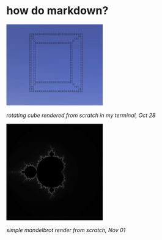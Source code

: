 # how do markdown?

<img src="./cube.gif" width="50%">

*rotating cube rendered from scratch in my terminal, Oct 28*

<img src="./brot-1024.png" width="50%">

*simple mandelbrot render from scratch, Nov 01*
